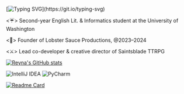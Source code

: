 [![Typing SVG](https://readme-typing-svg.demolab.com?font=Times+New+Roman&size=43&duration=3000&pause=1500&color=7F2E3E&vCenter=true&random=false&width=435&lines=Hey!+My+name's+Reyna!)](https://git.io/typing-svg)

<☔> Second-year English Lit. & Informatics student at the University of Washington

<🦞> Founder of Lobster Sauce Productions, @2023–2024

<⚔️> Lead co-developer & creative director of Saintsblade TTRPG

[![Reyna's GitHub stats](https://github-readme-stats.vercel.app/api?username=fernarey&show_icons=true&theme=graywhite&hide=stars&rank_icon=github)](https://github.com/anuraghazra/github-readme-stats)

![IntelliJ IDEA](https://img.shields.io/badge/IntelliJIDEA-000000.svg?style=for-the-badge&logo=intellij-idea&logoColor=white) 
![PyCharm](https://img.shields.io/badge/pycharm-143?style=for-the-badge&logo=pycharm&logoColor=black&color=black&labelColor=white)

[![Readme Card](https://github-readme-stats.vercel.app/api/pin/?username=fernarey&repo=saintsblade-TTRPG&theme=graywhite)](https://github.com/anuraghazra/github-readme-stats)

<!---
fernarey/fernarey is a ✨ special ✨ repository because its `README.md` (this file) appears on your GitHub profile.
You can click the Preview link to take a look at your changes.
--->

